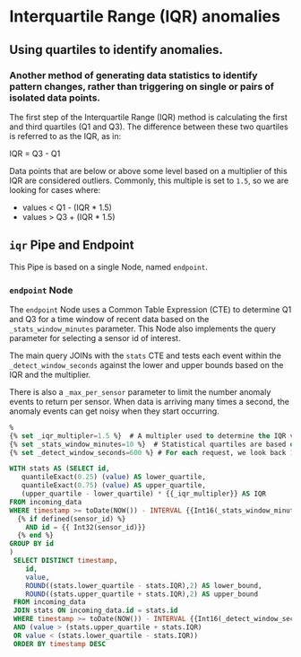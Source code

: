 # Interquartile Range (IQR) anomalies
## Using quartiles to identify anomalies. 

### Another method of generating data statistics to identify pattern changes, rather than triggering on single or pairs of isolated data points.

The first step of the Interquartile Range (IQR) method is calculating the first and third quartiles (Q1 and Q3). The difference between these two quartiles is referred to as the IQR, as in:

IQR = Q3 - Q1

Data points that are below or above some level based on a multiplier of this IQR are considered outliers. Commonly, this multiple is set to `1.5`, so we are looking for cases where:

* values < Q1 - (IQR * 1.5) 
* values > Q3 + (IQR * 1.5) 


## `iqr` Pipe and Endpoint

This Pipe is based on a single Node, named `endpoint`.

### `endpoint` Node

The `endpoint` Node uses a Common Table Expression (CTE) to determine Q1 and Q3 for a time window of recent data based on the `_stats_window_minutes` parameter. This Node also implements the query parameter for selecting a sensor id of interest. 

The main query JOINs with the `stats` CTE and tests each event within the `_detect_window_seconds` against the lower and upper bounds based on the IQR and the multiplier. 

There is also a `_max_per_sensor` parameter to limit the number anomaly events to return per sensor. When data is arriving many times a second, the anomaly events can get noisy when they start occurring. 


```sql
%
{% set _iqr_multipler=1.5 %}  # A multipler used to determine the IQR value. 
{% set _stats_window_minutes=10 %}  # Statistical quartiles are based on this most recent window.
{% set _detect_window_seconds=600 %} # For each request, we look back 10 minutes. 

WITH stats AS (SELECT id,
   quantileExact(0.25) (value) AS lower_quartile,
   quantileExact(0.75) (value) AS upper_quartile,
   (upper_quartile - lower_quartile) * {{_iqr_multipler}} AS IQR
FROM incoming_data
WHERE timestamp >= toDate(NOW()) - INTERVAL {{Int16(_stats_window_minutes)}} MINUTES
  {% if defined(sensor_id) %}               
    AND id = {{ Int32(sensor_id)}}
  {% end %}    
GROUP BY id
)
 SELECT DISTINCT timestamp, 
    id, 
    value, 
    ROUND((stats.lower_quartile - stats.IQR),2) AS lower_bound, 
    ROUND((stats.upper_quartile + stats.IQR),2) AS upper_bound 
 FROM incoming_data
 JOIN stats ON incoming_data.id = stats.id
 WHERE timestamp >= toDate(NOW()) - INTERVAL {{Int16(_detect_window_seconds)}} SECONDS
 AND (value > (stats.upper_quartile + stats.IQR)
 OR value < (stats.lower_quartile - stats.IQR))
 ORDER BY timestamp DESC

```
